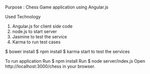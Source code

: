 Purpose : Chess Game application using Angular.js

Used Technology

1) Angular.js for client side code 
2) node.js to start server 
3) Jasmine to test the service 
4) Karma to run test cases


$ bower install
$ npm install
$ karma start to test the services

To run application
Run $ npm install
Run $ node server/index.js
Open http://localhost:3000/chess in your browser.
